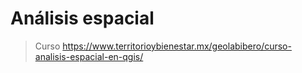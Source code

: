 # Análisis espacial

> Curso
https://www.territorioybienestar.mx/geolabibero/curso-analisis-espacial-en-qgis/

